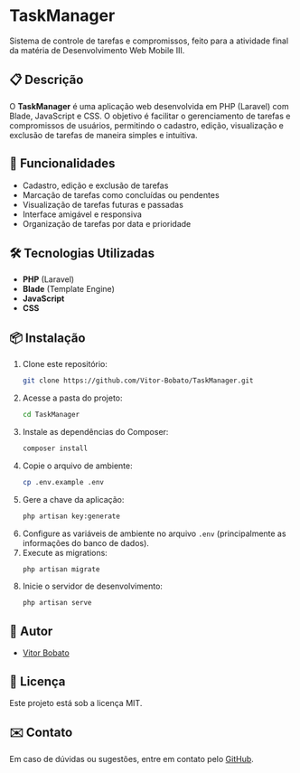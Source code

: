 # TaskManager

Sistema de controle de tarefas e compromissos, feito para a atividade final da matéria de Desenvolvimento Web Mobile III.

## 📋 Descrição

O **TaskManager** é uma aplicação web desenvolvida em PHP (Laravel) com Blade, JavaScript e CSS. O objetivo é facilitar o gerenciamento de tarefas e compromissos de usuários, permitindo o cadastro, edição, visualização e exclusão de tarefas de maneira simples e intuitiva.

## 🚀 Funcionalidades

- Cadastro, edição e exclusão de tarefas
- Marcação de tarefas como concluídas ou pendentes
- Visualização de tarefas futuras e passadas
- Interface amigável e responsiva
- Organização de tarefas por data e prioridade

## 🛠️ Tecnologias Utilizadas

- **PHP** (Laravel)
- **Blade** (Template Engine)
- **JavaScript**
- **CSS**

## 📦 Instalação

1. Clone este repositório:
    ```bash
    git clone https://github.com/Vitor-Bobato/TaskManager.git
    ```
2. Acesse a pasta do projeto:
    ```bash
    cd TaskManager
    ```
3. Instale as dependências do Composer:
    ```bash
    composer install
    ```
4. Copie o arquivo de ambiente:
    ```bash
    cp .env.example .env
    ```
5. Gere a chave da aplicação:
    ```bash
    php artisan key:generate
    ```
6. Configure as variáveis de ambiente no arquivo `.env` (principalmente as informações do banco de dados).
7. Execute as migrations:
    ```bash
    php artisan migrate
    ```
8. Inicie o servidor de desenvolvimento:
    ```bash
    php artisan serve
    ```

## 👤 Autor

- [Vitor Bobato](https://github.com/Vitor-Bobato)

## 📄 Licença

Este projeto está sob a licença MIT.

## ✉️ Contato

Em caso de dúvidas ou sugestões, entre em contato pelo [GitHub](https://github.com/Vitor-Bobato).
